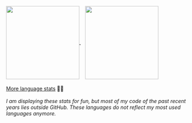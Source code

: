 <a href="https://github.com/anuraghazra/github-readme-stats">
  <img height=200 align=center src="https://github-readme-stats.vercel.app/api?username=deb0ch&show_icons=true&theme=radical&show=prs_merged,prs_merged_percentage" />
</a>
&nbsp&nbsp
<a href="https://github.com/anuraghazra/convoychat">
  <img height=200 align=center src="https://github-readme-stats.vercel.app/api/top-langs?username=deb0ch&theme=radical&layout=compact&langs_count=8&card_width=380&exclude_repo=&hide=&size_weight=0.5&count_weight=0.5" />
</a>
<br><br>
<a href="https://ionicabizau.github.io/github-profile-languages/?user=deb0ch">More language stats</a> 🚀✨
<br><br>
<i>I am displaying these stats for fun, but most of my code of the past recent years lies outside GitHub. These languages do not reflect my most used languages anymore.</i>
<br>


<!--
**deb0ch/deb0ch** is a ✨ _special_ ✨ repository because its `README.md` (this file) appears on your GitHub profile.

Here are some ideas to get you started:

- 🔭 I’m currently working on ...
- 🌱 I’m currently learning ...
- 👯 I’m looking to collaborate on ...
- 🤔 I’m looking for help with ...
- 💬 Ask me about ...
- 📫 How to reach me: ...
- 😄 Pronouns: ...
- ⚡ Fun fact: ...
-->
